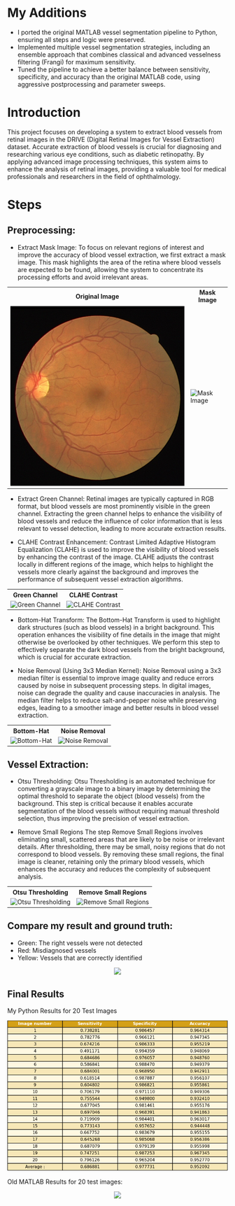 # My Additions

- I ported the original MATLAB vessel segmentation pipeline to Python, ensuring all steps and logic were preserved.
- Implemented multiple vessel segmentation strategies, including an ensemble approach that combines classical and advanced vesselness filtering (Frangi) for maximum sensitivity.
- Tuned the pipeline to achieve a better balance between sensitivity, specificity, and accuracy than the original MATLAB code, using aggressive postprocessing and parameter sweeps.

# Introduction
This project focuses on developing a system to extract blood vessels from retinal images in the DRIVE (Digital Retinal Images for Vessel Extraction) dataset. Accurate extraction of blood vessels is crucial for diagnosing and researching various eye conditions, such as diabetic retinopathy. By applying advanced image processing techniques, this system aims to enhance the analysis of retinal images, providing a valuable tool for medical professionals and researchers in the field of ophthalmology.

# Steps
## Preprocessing:
* Extract Mask Image: To focus on relevant regions of interest and improve the accuracy of blood vessel extraction, we first extract a mask image. This mask highlights the area of the retina where blood vessels are expected to be found, allowing the system to concentrate its processing efforts and avoid irrelevant areas.

<div align=center>
  <table>
    <tr>
      <th>Original Image</th>
      <th>Mask Image</th>
    </tr>
    <tr>
      <td><img src="original.png" alt="Original Image" /></td>
      <td><img src="https://github.com/falakian/Retinal-Vessel-Segmentation/blob/main/Step-by-step%20images/01_test_mask.gif" alt="Mask Image" /></td>
    </tr>
  </table>
</div>

* Extract Green Channel: Retinal images are typically captured in RGB format, but blood vessels are most prominently visible in the green channel. Extracting the green channel helps to enhance the visibility of blood vessels and reduce the influence of color information that is less relevant to vessel detection, leading to more accurate extraction results.

* CLAHE Contrast Enhancement: Contrast Limited Adaptive Histogram Equalization (CLAHE) is used to improve the visibility of blood vessels by enhancing the contrast of the image. CLAHE adjusts the contrast locally in different regions of the image, which helps to highlight the vessels more clearly against the background and improves the performance of subsequent vessel extraction algorithms.

<div align=center>
  <table>
    <tr>
      <th>Green Channel</th>
      <th>CLAHE Contrast</th>
    </tr>
    <tr>
      <td><img src="https://github.com/falakian/Retinal-Vessel-Segmentation/blob/main/Step-by-step%20images/1_green_channel.png" alt="Green Channel" /></td>
      <td><img src="https://github.com/falakian/Retinal-Vessel-Segmentation/blob/main/Step-by-step%20images/2_high_contrast.png" alt="CLAHE Contrast" /></td>
    </tr>
  </table>
</div>

* Bottom-Hat Transform: The Bottom-Hat Transform is used to highlight dark structures (such as blood vessels) in a bright background. This operation enhances the visibility of fine details in the image that might otherwise be overlooked by other techniques. We perform this step to effectively separate the dark blood vessels from the bright background, which is crucial for accurate extraction.

* Noise Removal (Using 3x3 Median Kernel): Noise Removal using a 3x3 median filter is essential to improve image quality and reduce errors caused by noise in subsequent processing steps. In digital images, noise can degrade the quality and cause inaccuracies in analysis. The median filter helps to reduce salt-and-pepper noise while preserving edges, leading to a smoother image and better results in blood vessel extraction.

<div align=center>
  <table>
    <tr>
      <th>Bottom-Hat</th>
      <th>Noise Removal</th>
    </tr>
    <tr>
      <td><img src="https://github.com/falakian/Retinal-Vessel-Segmentation/blob/main/Step-by-step%20images/3_image_top.png" alt="Bottom-Hat" /></td>
      <td><img src="https://github.com/falakian/Retinal-Vessel-Segmentation/blob/main/Step-by-step%20images/4_reduce_noise.png" alt="Noise Removal" /></td>
    </tr>
  </table>
</div>

## Vessel Extraction:

* Otsu Thresholding: Otsu Thresholding is an automated technique for converting a grayscale image to a binary image by determining the optimal threshold to separate the object (blood vessels) from the background. This step is critical because it enables accurate segmentation of the blood vessels without requiring manual threshold selection, thus improving the precision of vessel extraction.

* Remove Small Regions
The step Remove Small Regions involves eliminating small, scattered areas that are likely to be noise or irrelevant details. After thresholding, there may be small, noisy regions that do not correspond to blood vessels. By removing these small regions, the final image is cleaner, retaining only the primary blood vessels, which enhances the accuracy and reduces the complexity of subsequent analysis.

<div align=center>
  <table>
    <tr>
      <th>Otsu Thresholding</th>
      <th>Remove Small Regions</th>
    </tr>
    <tr>
      <td><img src="https://github.com/falakian/Retinal-Vessel-Segmentation/blob/main/Step-by-step%20images/5_Binary_image.png" alt="Otsu Thresholding" /></td>
      <td><img src="https://github.com/falakian/Retinal-Vessel-Segmentation/blob/main/Step-by-step%20images/6_out_image.png" alt="Remove Small Regions" /></td>
    </tr>
  </table>
</div>

## Compare my result and ground truth:
* Green: The right vessels were not detected
* Red: Misdiagnosed vessels
* Yellow: Vessels that are correctly identified
  
<p align=center>
<img src="https://github.com/falakian/Retinal-Vessel-Segmentation/blob/main/report/01_report.png">
</p>

## Final Results
My Python Results for 20 Test Images
<p align=center>
<img src="image.png">
</p>

Old MATLAB Results for 20 test images:

<p align=center>
<img src="https://github.com/falakian/Retinal-Vessel-Segmentation/blob/main/Step-by-step%20images/result.png">
</p>
